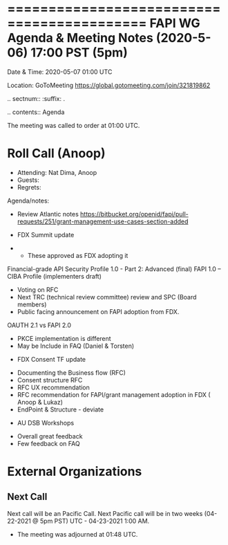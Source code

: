 ===========================================
FAPI WG Agenda & Meeting Notes (2020-5-06) 17:00 PST (5pm)
===========================================
Date & Time: 2020-05-07 01:00 UTC

Location: GoToMeeting https://global.gotomeeting.com/join/321819862


.. sectnum:: 
   :suffix: .

.. contents:: Agenda

The meeting was called to order at 01:00 UTC. 

Roll Call (Anoop)
=====================

* Attending: Nat Dima, Anoop 
* Guests: 
* Regrets:  

Agenda/notes:

* Review Atlantic notes
https://bitbucket.org/openid/fapi/pull-requests/251/grant-management-use-cases-section-added

* FDX Summit update
* * These approved as FDX adopting it

Financial-grade API Security Profile 1.0 - Part 2: Advanced (final)
FAPI 1.0 – CIBA Profile (implementers draft)

- Voting on RFC
- Next TRC (technical review committee) review and SPC (Board members)
- Public facing announcement on FAPI adoption from FDX.

OAUTH 2.1 vs FAPI 2.0
- PKCE implementation is different
- May be Include in FAQ  (Daniel & Torsten)

* FDX Consent TF update
- Documenting the Business flow (RFC)
- Consent structure RFC
- RFC UX recommendation 
- RFC recommendation for FAPI/grant management adoption in FDX ( Anoop  & Lukaz) 
- EndPoint & Structure - deviate

* AU DSB Workshops 
- Overall great feedback
- Few feedback on FAQ
 


External Organizations 
==============================
  
Next Call
-----------------------
Next call will be an Pacific Call. 
Next Pacific call will be in two weeks (04-22-2021 @ 5pm PST) UTC - 04-23-2021 1:00 AM.  

* The meeting was adjourned at 01:48 UTC.